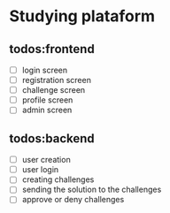 # Studying plataform

## todos:frontend

- [ ] login screen
- [ ] registration screen
- [ ] challenge screen
- [ ] profile screen
- [ ] admin screen

## todos:backend

- [ ]  user creation
- [ ]  user login
- [ ]  creating challenges
- [ ]  sending the solution to the challenges
- [ ] approve or deny challenges